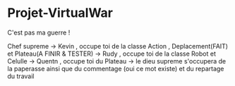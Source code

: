 # Projet-VirtualWar
C'est pas ma guerre !

Chef supreme -> Kevin , occupe toi de la classe Action , Deplacement(FAIT) et Plateau(A FINIR & TESTER)
             -> Rudy , occupe toi de la classe Robot et Celulle
             -> Quentn , occupe toi du Plateau
             -> le dieu supreme s'occupera de la paperasse ainsi que du commentage (oui ce mot existe) et du repartage du travail
